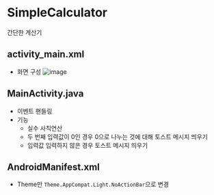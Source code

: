 # SimpleCalculator
간단한 계산기
## activity_main.xml
- 화면 구성 
![image](https://user-images.githubusercontent.com/35914056/115233520-fa14f600-a152-11eb-9be6-d2730383b0d8.png)

## MainActivity.java
- 이벤트 핸들링 
- 기능
  - 실수 사칙연산
  - 두 번째 입력값이 0인 경우 0으로 나누는 것에 대해 토스트 메시지 띄우기
  - 입력값 입력하지 않은 경우 토스트 메시지 띄우기

## AndroidManifest.xml
- Theme만 `Theme.AppCompat.Light.NoActionBar`으로 변경
